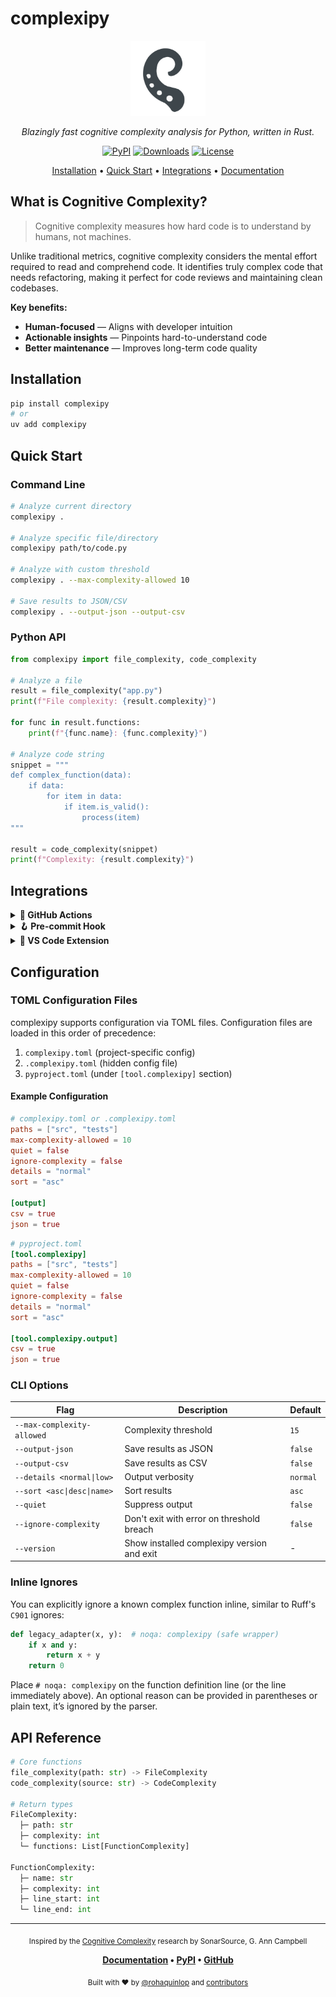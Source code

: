 # complexipy

<div align="center">
  <img src="https://raw.githubusercontent.com/rohaquinlop/complexipy/refs/heads/main/docs/img/complexipy_icon.svg" alt="complexipy" width="120" height="120">
  
  <p><em>Blazingly fast cognitive complexity analysis for Python, written in Rust.</em></p>

  <p>
    <a href="https://pypi.org/project/complexipy"><img src="https://img.shields.io/pypi/v/complexipy?color=blue&style=flat-square" alt="PyPI"></a>
    <a href="https://pepy.tech/project/complexipy"><img src="https://static.pepy.tech/badge/complexipy" alt="Downloads"></a>
    <a href="https://github.com/rohaquinlop/complexipy/blob/main/LICENSE"><img src="https://img.shields.io/github/license/rohaquinlop/complexipy?style=flat-square" alt="License"></a>
  </p>

  <p>
    <a href="#installation">Installation</a> •
    <a href="#quick-start">Quick Start</a> •
    <a href="#integrations">Integrations</a> •
    <a href="https://rohaquinlop.github.io/complexipy/">Documentation</a>
  </p>
</div>

## What is Cognitive Complexity?

> Cognitive complexity measures how hard code is to understand by humans, not machines.

Unlike traditional metrics, cognitive complexity considers the mental effort required to read and comprehend code. It identifies truly complex code that needs refactoring, making it perfect for code reviews and maintaining clean codebases.

**Key benefits:**
- **Human-focused** — Aligns with developer intuition
- **Actionable insights** — Pinpoints hard-to-understand code
- **Better maintenance** — Improves long-term code quality

## Installation

```bash
pip install complexipy
# or
uv add complexipy
```

## Quick Start

### Command Line

```bash
# Analyze current directory
complexipy .

# Analyze specific file/directory
complexipy path/to/code.py

# Analyze with custom threshold
complexipy . --max-complexity-allowed 10

# Save results to JSON/CSV
complexipy . --output-json --output-csv
```

### Python API

```python
from complexipy import file_complexity, code_complexity

# Analyze a file
result = file_complexity("app.py")
print(f"File complexity: {result.complexity}")

for func in result.functions:
    print(f"{func.name}: {func.complexity}")

# Analyze code string
snippet = """
def complex_function(data):
    if data:
        for item in data:
            if item.is_valid():
                process(item)
"""

result = code_complexity(snippet)
print(f"Complexity: {result.complexity}")
```

## Integrations

<details>
<summary><strong>🔧 GitHub Actions</strong></summary>

```yaml
- uses: rohaquinlop/complexipy-action@v2
  with:
    paths: .
    max_complexity_allowed: 10
    output_json: true
```

</details>

<details>
<summary><strong>🪝 Pre-commit Hook</strong></summary>

```yaml
repos:
- repo: https://github.com/rohaquinlop/complexipy-pre-commit
  rev: v3.0.0
  hooks:
    - id: complexipy
```

</details>

<details>
<summary><strong>🔌 VS Code Extension</strong></summary>

Install from the [marketplace](https://marketplace.visualstudio.com/items?itemName=rohaquinlop.complexipy) for real-time complexity analysis with visual indicators.

</details>

## Configuration

### TOML Configuration Files

complexipy supports configuration via TOML files. Configuration files are loaded in this order of precedence:

1. `complexipy.toml` (project-specific config)
2. `.complexipy.toml` (hidden config file)
3. `pyproject.toml` (under `[tool.complexipy]` section)

#### Example Configuration

```toml
# complexipy.toml or .complexipy.toml
paths = ["src", "tests"]
max-complexity-allowed = 10
quiet = false
ignore-complexity = false
details = "normal"
sort = "asc"

[output]
csv = true
json = true
```

```toml
# pyproject.toml
[tool.complexipy]
paths = ["src", "tests"]
max-complexity-allowed = 10
quiet = false
ignore-complexity = false
details = "normal"
sort = "asc"

[tool.complexipy.output]
csv = true
json = true
```

### CLI Options

| Flag | Description | Default |
|------|-------------|---------|
| `--max-complexity-allowed` | Complexity threshold | `15` |
| `--output-json` | Save results as JSON | `false` |
| `--output-csv` | Save results as CSV | `false` |
| `--details <normal\|low>` | Output verbosity | `normal` |
| `--sort <asc\|desc\|name>` | Sort results | `asc` |
| `--quiet` | Suppress output | `false` |
| `--ignore-complexity` | Don't exit with error on threshold breach | `false` |
| `--version` | Show installed complexipy version and exit | - |

### Inline Ignores

You can explicitly ignore a known complex function inline, similar to Ruff's `C901` ignores:

```python
def legacy_adapter(x, y):  # noqa: complexipy (safe wrapper)
    if x and y:
        return x + y
    return 0
```

Place `# noqa: complexipy` on the function definition line (or the line immediately above). An optional reason can be provided in parentheses or plain text, it’s ignored by the parser.

## API Reference

```python
# Core functions
file_complexity(path: str) -> FileComplexity
code_complexity(source: str) -> CodeComplexity

# Return types
FileComplexity:
  ├─ path: str
  ├─ complexity: int  
  └─ functions: List[FunctionComplexity]

FunctionComplexity:
  ├─ name: str
  ├─ complexity: int
  ├─ line_start: int
  └─ line_end: int
```

---

<div align="center">

<sub>Inspired by the <a href="https://www.sonarsource.com/resources/cognitive-complexity/">Cognitive Complexity</a> research by SonarSource, G. Ann Campbell</sub>

**[Documentation](https://rohaquinlop.github.io/complexipy/) • [PyPI](https://pypi.org/project/complexipy/) • [GitHub](https://github.com/rohaquinlop/complexipy)**

<sub>Built with ❤️ by <a href="https://github.com/rohaquinlop">@rohaquinlop</a> and <a href="https://github.com/rohaquinlop/complexipy/graphs/contributors">contributors</a></sub>

</div>
